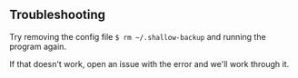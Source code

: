 ## Troubleshooting

Try removing the config file `$ rm ~/.shallow-backup` and running the program again.

If that doesn't work, open an issue with the error and we'll work through it.
